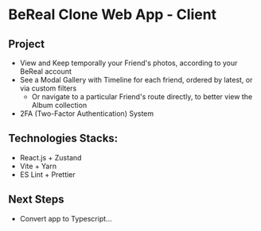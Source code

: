 # BeReal Clone Web App - Client

## Project

- View and Keep temporally your Friend's photos, according to your BeReal account
- See a Modal Gallery with Timeline for each friend, ordered by latest, or via custom filters
  - Or navigate to a particular Friend's route directly, to better view the Album collection
- 2FA (Two-Factor Authentication) System

## Technologies Stacks:

- React.js + Zustand
- Vite + Yarn
- ES Lint + Prettier

## Next Steps

- Convert app to Typescript...